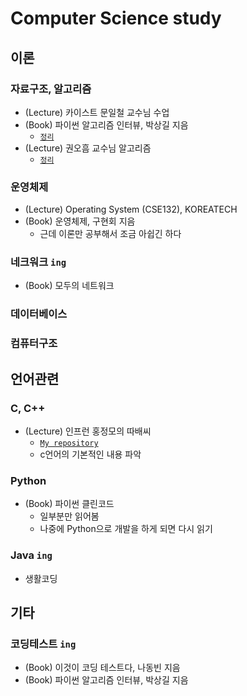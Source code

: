 # Computer Science study

## 이론

### 자료구조, 알고리즘
- (Lecture) 카이스트 문일철 교수님 수업
- (Book) 파이썬 알고리즘 인터뷰, 박상길 지음
  - [`정리`](https://minsoo9506.github.io/contact/)
- (Lecture) 권오흠 교수님 알고리즘
  - [`정리`](https://minsoo9506.github.io/contact/)

### 운영체제
- (Lecture) Operating System (CSE132), KOREATECH
- (Book) 운영체제, 구현회 지음
  - 근데 이론만 공부해서 조금 아쉽긴 하다

### 네크워크 `ing`
- (Book) 모두의 네트워크

### 데이터베이스

### 컴퓨터구조

## 언어관련

### C, C++
- (Lecture) 인프런 홍정모의 따배씨
  - [`My repository`](https://github.com/minsoo9506/c-and-cpp)
  - c언어의 기본적인 내용 파악

### Python
- (Book) 파이썬 클린코드
  - 일부분만 읽어봄
  - 나중에 Python으로 개발을 하게 되면 다시 읽기

### Java `ing`
- 생활코딩

## 기타
### 코딩테스트 `ing`
- (Book) 이것이 코딩 테스트다, 나동빈 지음 
- (Book) 파이썬 알고리즘 인터뷰, 박상길 지음